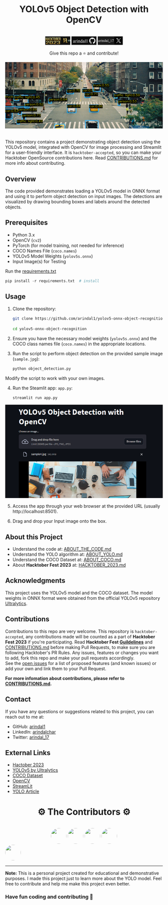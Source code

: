 <div align="center">
   <h1>YOLOv5 Object Detection with OpenCV</h1><br>
   <a href="https://hacktoberfest.com/" target="_blank">
      <img src="images/hack.jpg"  width="80px" alt="hacktober"></a> <a href="https://github.com/arindal1" target="_blank">
      <img src="images/git.jpg"  width="80px" alt="github"></a> <a href="https://twitter.com/arindal_17" target="_blank">
      <img src="images/x.jpg"  width="80px" alt="twitter"></a>
   <p>Give this repo a ⭐ and contribute!</p>
   <img src="images/header2.jpg" alt="header image">
</div>
<br>


This repository contains a project demonstrating object detection using the YOLOv5 model, integrated with OpenCV for image processing and Streamlit for a user-friendly interface. It is `hacktober-accepted`, so you can make your Hacktober OpenSource contributions here. Read [CONTRIBUTIONS.md](CONTRIBUTIONS.md) for more info about contributing. <br>


## Overview

The code provided demonstrates loading a YOLOv5 model in ONNX format and using it to perform object detection on input images. The detections are visualized by drawing bounding boxes and labels around the detected objects.

## Prerequisites

- Python 3.x
- OpenCV (`cv2`)
- PyTorch (for model training, not needed for inference)
- COCO Names File (`coco.names`)
- YOLOv5 Model Weights (`yolov5s.onnx`)
- Input Image(s) for Testing

Run the [requirements.txt](requirements.txt)
```python
pip install -r requirements.txt  # install
```

## Usage

1. Clone the repository:
   ```bash
   git clone https://github.com/arindal1/yolov5-onnx-object-recognition.git
  
   cd yolov5-onnx-object-recognition
   ```

2. Ensure you have the necessary model weights (`yolov5s.onnx`) and the COCO class names file (`coco.names`) in the appropriate locations.

3. Run the script to perform object detection on the provided sample image (`sample.jpg`):
   ```bash
   python object_detection.py
   ```

Modify the script to work with your own images.

4. Run the Steamlit app: `app.py`:
   ```python
   streamlit run app.py
   ```
![steamlitapp](images/1.png)

5. Access the app through your web browser at the provided URL (usually http://localhost:8501).
   
6. Drag and drop your Input image onto the box.

## About this Project

- Understand the code at: [ABOUT_THE_CODE.md](config/ABOUT_THE_CODE.md)
- Understand the YOLO algorithm at: [ABOUT_YOLO.md](config/ABOUT_YOLO.md)
- Understand the COCO Dataset at: [ABOUT_COCO.md](config/ABOUT_COCO.md)
- About **Hacktober Fest 2023** at: [HACKTOBER_2023.md](config/HACKTOBER_2023.md)



## Acknowledgments

This project uses the YOLOv5 model and the COCO dataset.
The model weights in ONNX format were obtained from the official YOLOv5 repository [Ultralytics](https://github.com/ultralytics/yolov5).

## Contributions

Contributions to this repo are very welcome. This repository is `hacktober-accepted`, any contributions made will be counted as a part of **Hacktober Fest 2023** if you're participating.
Read **Hacktober Fest [Guildelines](https://hacktoberfest.com/participation/#pr-mr-details)** and [CONTRIBUTIONS.md](CONTRIBUTIONS.md) before making Pull Requests, to make sure you are following Hacktober's PR Rules.
Any issues, features or changes you want to add, fork this repo and make your pull requests accordingly.<br>
See the [open issues](https://github.com/yolov5-onnx-object-recognition/issues) for a list of proposed features (and known issues) or add your own and link them to your Pull Request. <br>

**For more infomation about contributions, please refer to [CONTRIBUTIONS.md](CONTRIBUTIONS.md).**

## Contact

If you have any questions or suggestions related to this project, you can reach out to me at:

- GitHub: [arindal1](https://github.com/arindal1)
- LinkedIn: [arindalchar](https://www.linkedin.com/arindalchar/)
- Twitter: [arindal_17](https://twitter.com/arindal_17)

## External Links

- [Hactober 2023](https://hacktoberfest.com/)
- [YOLOv5 by Ultralytics](https://github.com/ultralytics/yolov5)
- [COCO Dataset](https://cocodataset.org/#home)
- [OpenCV](https://docs.opencv.org/)
- [StreamLit](https://docs.streamlit.io/)
- [YOLO Article](https://pjreddie.com/darknet/yolo/)

<div align="center">
<h1>⚙️ The Contributors ⚙️</h1><br>
<a href="https://github.com/arindal1" target="_blank"><img src="https://github.com/arindal1.png" width="50px" height="50" style="border-radius: 50%;"></a>  <a href="https://github.com/simanders" target="_blank"><img src="https://github.com/simanders.png" width="50px" height="50" style="border-radius: 50%;"></a>  <a href="https://github.com/Shback007" target="_blank"><img src="https://github.com/Shback007.png" width="50px" height="50" style="border-radius: 50%;"></a>  <a href="https://github.com/AnuragM23" target="_blank"><img src="https://github.com/AnuragM23.png" width="50px" height="50" style="border-radius: 50%;"></a>
</div>  <a href="https://github.com/mahimairaja" target="_blank"><img src="https://github.com/mahimairaja.png" width="50px" height="50" style="border-radius: 50%;"></a>
</div>

---
**Note:** This is a personal project created for educational and demonstrative purposes. I made this project just to learn more about the YOLO model. Feel free to contribute and help me make this project even better.

### Have fun coding and contributing 🚀
